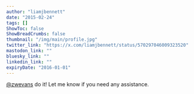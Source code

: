 ```yaml
---
author: "liamjbennett"
date: "2015-02-24"
tags: []
ShowToc: false
ShowBreadCrumbs: false
thumbnail: "/img/main/profile.jpg"
twitter_link: "https://x.com/liamjbennett/status/570297046009323520"
mastodon_link: ""
bluesky_link: ""
linkedin_link: ""
expiryDate: "2016-01-01"
---
```


[@zwevans](https://x.com/zwevans) do it! Let me know if you need any assistance.

